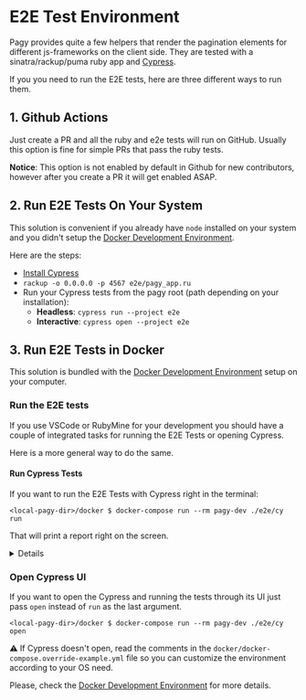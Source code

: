 
# E2E Test Environment

Pagy provides quite a few helpers that render the pagination elements for different js-frameworks on the client side. They are tested with a sinatra/rackup/puma ruby app and [Cypress](https://www.cypress.io).

If you you need to run the E2E tests, here are three different ways to run them.

## 1. Github Actions

Just create a PR and all the ruby and e2e tests will run on GitHub. Usually this option is fine for simple PRs that pass the ruby tests.

**Notice**: This option is not enabled by default in Github for new contributors, however after you create a PR it will get enabled ASAP.

## 2. Run E2E Tests On Your System

This solution is convenient if you already have `node` installed on your system and you didn't setup the [Docker Development Environment](https://github.com/ddnexus/pagy/tree/master/docker).

Here are the steps:

- [Install Cypress](https://docs.cypress.io/guides/getting-started/installing-cypress)
- `rackup -o 0.0.0.0 -p 4567 e2e/pagy_app.ru`
- Run your Cypress tests from the pagy root (path depending on your installation):
  - **Headless**: `cypress run --project e2e`
  - **Interactive**: `cypress open --project e2e`

## 3. Run E2E Tests in Docker

This solution is bundled with the [Docker Development Environment](https://github.com/ddnexus/pagy/tree/master/docker) setup on your computer.

### Run the E2E tests

If you use VSCode or RubyMine for your development you should have a couple of integrated tasks for running the E2E Tests or opening Cypress.

Here is a more general way to do the same.

#### Run Cypress Tests

If you want to run the E2E Tests with Cypress right in the terminal:

```shell
<local-pagy-dir>/docker $ docker-compose run --rm pagy-dev ./e2e/cy run
```

That will print a report right on the screen.

<details>

In case of cypress test failures you will have screenshots images in `e2e/cypress/screenshots` showing exactly what was 
on the page of the browser at the moment of the failure.

If you want to have a video for each test file run in the `e2e/cypress/videos`, remove the `"video": false` entry in the 
`e2e/cypress.json`.

</details>

### Open Cypress UI

If you want to open the Cypress and running the tests through its UI just pass `open` instead of `run` as the last argument.

```shell
<local-pagy-dir>/docker $ docker-compose run --rm pagy-dev ./e2e/cy open
```

:warning: If Cypress doesn't open, read the comments in the `docker/docker-compose.override-example.yml` file so you can customize the environment according to your OS need.

Please, check the [Docker Development Environment](https://github.com/ddnexus/pagy/tree/master/docker#if-you-use-vscode) for more details.
